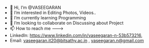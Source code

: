- 👋 Hi, I’m @VASEEGARAN
- 👀 I’m interested in Editing Photos, Videos.. 
- 🌱 I’m currently learning Programming
- 💞️ I’m looking to collaborate on Discussing about Project
- 📫 How to reach me  --->  
- LinkedIn: https://www.linkedin.com/in/vaseegaran-n-53b573216, 
- Email: vaseegaran.it20@bitsathy.ac.in , vaseegaran.n@gmail.com 

